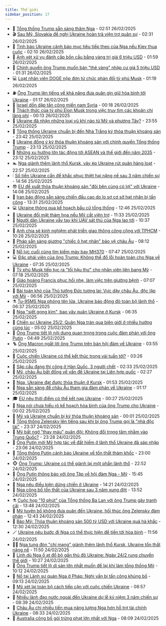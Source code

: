 ```yaml
---
title: Thế giới
sidebar_position: 17
---
```


<!-- dantri-the-gioi:START -->
- 🌋 [Tổng thống Trump sẵn sàng thăm Nga](https://dantri.com.vn/the-gioi/tong-thong-trump-san-sang-tham-nga-20250226075429493.htm) - 02:51 26/02/2025
- 🎬 [Sau Mỹ, Slovakia đề nghị Ukraine hoàn trả viện trợ quân sự](https://dantri.com.vn/the-gioi/sau-my-slovakia-de-nghi-ukraine-hoan-tra-vien-tro-quan-su-20250226092816370.htm) - 02:31 26/02/2025
- 🧰 [Tình báo Ukraine cảnh báo mục tiêu tiếp theo của Nga nếu Kiev thua cuộc](https://dantri.com.vn/the-gioi/tinh-bao-ukraine-canh-bao-muc-tieu-tiep-theo-cua-nga-neu-kiev-thua-cuoc-20250226085234303.htm) - 02:10 26/02/2025
- 🌋 [Anh xét xử vụ đánh cắp bồn cầu bằng vàng trị giá 6 triệu USD](https://dantri.com.vn/the-gioi/anh-xet-xu-vu-danh-cap-bon-cau-bang-vang-tri-gia-6-trieu-usd-20250226083437326.htm) - 01:59 26/02/2025
- 🗽 [Chính quyền ông Trump muốn bán &quot;thẻ vàng&quot; nhập cư giá 5 triệu USD](https://dantri.com.vn/the-gioi/chinh-quyen-ong-trump-muon-ban-the-vang-nhap-cu-gia-5-trieu-usd-20250226074111720.htm) - 01:31 26/02/2025
- 💻 [Loạt nhân viên DOGE nộp đơn từ chức phản đối tỷ phú Musk](https://dantri.com.vn/the-gioi/loat-nhan-vien-doge-nop-don-tu-chuc-phan-doi-ty-phu-musk-20250226074722761.htm) - 01:19 26/02/2025
- ⛽️ [Ông Trump lên tiếng về khả năng đưa quân gìn giữ hòa bình tới Ukraine](https://dantri.com.vn/the-gioi/ong-trump-len-tieng-ve-kha-nang-dua-quan-gin-giu-hoa-binh-toi-ukraine-20250226072603755.htm) - 01:17 26/02/2025
- 🤩 [Israel dồn dập tấn công miền nam Syria](https://dantri.com.vn/the-gioi/israel-don-dap-tan-cong-mien-nam-syria-20250226071520841.htm) - 00:18 26/02/2025
- 🧐 [Thách thức của tỷ phú Elon Musk trong việc truy tìm các khoản chi lãng phí](https://dantri.com.vn/the-gioi/thach-thuc-cua-ty-phu-elon-musk-trong-viec-truy-tim-cac-khoan-chi-lang-phi-20250225150833037.htm) - 00:13 26/02/2025
- 🎊 [Ukraine đã nhận những loại vũ khí nào từ Mỹ và phương Tây?](https://dantri.com.vn/the-gioi/ukraine-da-nhan-nhung-loai-vu-khi-nao-tu-my-va-phuong-tay-20250218214003347.htm) - 23:55 25/02/2025
- 📝 [Tổng thống Ukraine chuẩn bị đến Nhà Trắng ký thỏa thuận khoáng sản](https://dantri.com.vn/the-gioi/tong-thong-ukraine-chuan-bi-den-nha-trang-ky-thoa-thuan-khoang-san-20250226063630249.htm) - 23:42 25/02/2025
- 🤡 [Ukraine đồng ý ký thỏa thuận khoáng sản với chính quyền Tổng thống Trump](https://dantri.com.vn/the-gioi/ukraine-dong-y-ky-thoa-thuan-khoang-san-voi-chinh-quyen-tong-thong-trump-20250226055755585.htm) - 23:13 25/02/2025
- 🥷 [Những xu hướng lớn tác động tới ASEAN và thế giới đến năm 2035](https://dantri.com.vn/the-gioi/nhung-xu-huong-lon-tac-dong-toi-asean-va-the-gioi-den-nam-2035-20250226000140060.htm) - 23:12 25/02/2025
- 🏊 [Nga giành thêm lãnh thổ Kursk, vây ép Ukraine rút quân hàng loạt](https://dantri.com.vn/the-gioi/nga-gianh-them-lanh-tho-kursk-vay-ep-ukraine-rut-quan-hang-loat-20250226004434623.htm) - 22:57 25/02/2025
- 🕯 [Số tiền Ukraine cần để khắc phục thiệt hại nặng nề sau 3 năm chiến sự](https://dantri.com.vn/the-gioi/so-tien-ukraine-can-de-khac-phuc-thiet-hai-nang-ne-sau-3-nam-chien-su-20250225214212328.htm) - 14:56 25/02/2025
- 😎 [EU đề xuất thỏa thuận khoáng sản &quot;đôi bên cùng có lợi&quot; với Ukraine](https://dantri.com.vn/the-gioi/eu-de-xuat-thoa-thuan-khoang-san-doi-ben-cung-co-loi-voi-ukraine-20250225205702629.htm) - 14:08 25/02/2025
- 🌈 [Iran báo động sẵn sàng chiến đấu cao do lo sợ cơ sở hạt nhân bị tấn công](https://dantri.com.vn/the-gioi/iran-bao-dong-san-sang-chien-dau-cao-do-lo-so-co-so-hat-nhan-bi-tan-cong-20250225201918620.htm) - 13:31 25/02/2025
- 💻 [Ukraine thông qua kế hoạch bầu cử tổng thống](https://dantri.com.vn/the-gioi/ukraine-thong-qua-ke-hoach-bau-cu-tong-thong-20250225194012190.htm) - 12:46 25/02/2025
- 🤖 [Ukraine đối mặt thảm họa nếu Mỹ cắt viện trợ](https://dantri.com.vn/the-gioi/ukraine-doi-mat-tham-hoa-neu-my-cat-vien-tro-20250225175616293.htm) - 11:33 25/02/2025
- 🦏 [Người dân Ukraine vẫy tay khi UAV sát thủ của Nga lao tới](https://dantri.com.vn/the-gioi/nguoi-dan-ukraine-vay-tay-khi-uav-sat-thu-cua-nga-lao-toi-20250225143621597.htm) - 10:37 25/02/2025
- 🌁 [Anh chia sẻ kinh nghiệm phát triển giao thông công cộng với TPHCM](https://dantri.com.vn/the-gioi/anh-chia-se-kinh-nghiem-phat-trien-giao-thong-cong-cong-voi-tphcm-20250225170034427.htm) - 10:28 25/02/2025
- 🐘 [Pháp sẵn sàng giương &quot;chiếc ô hạt nhân&quot; bảo vệ châu Âu](https://dantri.com.vn/the-gioi/phap-san-sang-giuong-chiec-o-hat-nhan-bao-ve-chau-au-20250225143905771.htm) - 08:12 25/02/2025
- 🥷 [Nỗ lực cuối cùng tìm kiếm máy bay MH370](https://dantri.com.vn/the-gioi/no-luc-cuoi-cung-tim-kiem-may-bay-mh370-20250225144409970.htm) - 07:47 25/02/2025
- 💻 [Đặc phái viên của ông Trump: Không thể đổ lỗi hoàn toàn cho Nga về Ukraine](https://dantri.com.vn/the-gioi/dac-phai-vien-cua-ong-trump-khong-the-do-loi-hoan-toan-cho-nga-ve-ukraine-20250225141654419.htm) - 07:35 25/02/2025
- 🎡 [Tỷ phú Musk tiếp tục ra &quot;tối hậu thư&quot; cho nhân viên liên bang Mỹ](https://dantri.com.vn/the-gioi/ty-phu-musk-tiep-tuc-ra-toi-hau-thu-cho-nhan-vien-lien-bang-my-20250225140855232.htm) - 07:18 25/02/2025
- 🧰 [Giáo hoàng Francis phục hồi nhẹ, làm việc trên giường bệnh](https://dantri.com.vn/the-gioi/giao-hoang-francis-phuc-hoi-nhe-lam-viec-tren-giuong-benh-20250225140437056.htm) - 07:07 25/02/2025
- 🥸 [Bài toán khó của Thủ tướng Đức tương lai: Vực dậy châu Âu, độc lập với Mỹ](https://dantri.com.vn/the-gioi/bai-toan-kho-cua-thu-tuong-duc-tuong-lai-vuc-day-chau-au-doc-lap-voi-my-20250225124110622.htm) - 06:56 25/02/2025
- ⚗️ [Tu-95MS Nga phóng tên lửa, Ukraine báo động đỏ toàn bộ lãnh thổ](https://dantri.com.vn/the-gioi/tu-95ms-nga-phong-ten-lua-ukraine-bao-dong-do-toan-bo-lanh-tho-20250225121924680.htm) - 06:37 25/02/2025
- 🌮 [Nga &quot;siết gọng kìm&quot;, bao vây quân Ukraine ở Kursk](https://dantri.com.vn/the-gioi/nga-siet-gong-kim-bao-vay-quan-ukraine-o-kursk-20250225131427079.htm) - 06:35 25/02/2025
- 🎃 [Chiến sự Ukraine 25/2: Quân Nga tràn qua biên giới ở nhiều hướng cùng lúc](https://dantri.com.vn/the-gioi/chien-su-ukraine-252-quan-nga-tran-qua-bien-gioi-o-nhieu-huong-cung-luc-20250225115052442.htm) - 05:02 25/02/2025
- 💫 [Ông Trump tiết lộ nội dung quan trọng trong cuộc đàm phán với ông Putin](https://dantri.com.vn/the-gioi/ong-trump-tiet-lo-noi-dung-quan-trong-trong-cuoc-dam-phan-voi-ong-putin-20250225072448323.htm) - 04:49 25/02/2025
- 🪜 [Ông Macron ngắt lời ông Trump trên bàn hội đàm về Ukraine](https://dantri.com.vn/the-gioi/ong-macron-ngat-loi-ong-trump-tren-ban-hoi-dam-ve-ukraine-20250225101230468.htm) - 03:55 25/02/2025
- 🌋 [Cuộc chiến Ukraine có thể kết thúc trong vài tuần tới?](https://dantri.com.vn/the-gioi/cuoc-chien-ukraine-co-the-ket-thuc-trong-vai-tuan-toi-20250225101423091.htm) - 03:26 25/02/2025
- 🦏 [Sập cầu đang thi công ở Hàn Quốc, 3 người chết](https://dantri.com.vn/the-gioi/sap-cau-dang-thi-cong-o-han-quoc-3-nguoi-chet-20250225092744328.htm) - 02:33 25/02/2025
- 👀 [Mỹ, châu Âu bất đồng về vấn đề Ukraine tại Liên hợp quốc](https://dantri.com.vn/the-gioi/my-chau-au-bat-dong-ve-van-de-ukraine-tai-lien-hop-quoc-20250225064532331.htm) - 02:27 25/02/2025
- 🧰 [Nga, Ukraine đạt được thỏa thuận ở Kursk](https://dantri.com.vn/the-gioi/nga-ukraine-dat-duoc-thoa-thuan-o-kursk-20250225084708224.htm) - 01:53 25/02/2025
- 🚀 [Nga sẵn sàng để châu Âu tham gia đàm phán về Ukraine](https://dantri.com.vn/the-gioi/nga-san-sang-de-chau-au-tham-gia-dam-phan-ve-ukraine-20250225081429324.htm) - 01:17 25/02/2025
- 🎓 [EU nêu thời điểm có thể kết nạp Ukraine](https://dantri.com.vn/the-gioi/eu-neu-thoi-diem-co-the-ket-nap-ukraine-20250225072447115.htm) - 00:27 25/02/2025
- 🥸 [Nga nói chưa hiểu rõ kế hoạch hòa bình của ông Trump cho Ukraine](https://dantri.com.vn/the-gioi/nga-noi-chua-hieu-ro-ke-hoach-hoa-binh-cua-ong-trump-cho-ukraine-20250225065617457.htm) - 00:02 25/02/2025
- 🦅 [Mỹ và Ukraine chuẩn bị ký thỏa thuận khoáng sản](https://dantri.com.vn/the-gioi/my-va-ukraine-chuan-bi-ky-thoa-thuan-khoang-san-20250225064214329.htm) - 00:01 25/02/2025
- 🤭 [Tổng thống Zelensky lên tiếng sau khi bị ông Trump gọi là &quot;nhà độc tài&quot;](https://dantri.com.vn/the-gioi/tong-thong-zelensky-len-tieng-sau-khi-bi-ong-trump-goi-la-nha-doc-tai-20250225061129656.htm) - 23:37 24/02/2025
- 🤖 [Mỹ bất ngờ &quot;thay máu&quot; quân đội: Không đổi trọng tâm nhằm vào Trung Quốc?](https://dantri.com.vn/the-gioi/my-bat-ngo-thay-mau-quan-doi-khong-doi-trong-tam-nham-vao-trung-quoc-20250224102408916.htm) - 23:28 24/02/2025
- 🐲 [Ông Putin mời Mỹ hợp tác về đất hiếm ở lãnh thổ Ukraine đã sáp nhập](https://dantri.com.vn/the-gioi/ong-putin-moi-my-hop-tac-ve-dat-hiem-o-lanh-tho-ukraine-da-sap-nhap-20250225055951929.htm) - 23:06 24/02/2025
- 🫣 [Tổng thống Putin cảnh báo Ukraine về tổn thất thảm khốc](https://dantri.com.vn/the-gioi/tong-thong-putin-canh-bao-ukraine-ve-ton-that-tham-khoc-20250225055314939.htm) - 23:00 24/02/2025
- 🐵 [Ông Trump: Ukraine có thể giành lại một phần lãnh thổ](https://dantri.com.vn/the-gioi/ong-trump-ukraine-co-the-gianh-lai-mot-phan-lanh-tho-20250225053658466.htm) - 22:52 24/02/2025
- 🫶 [Ông Putin thông báo với ông Tập về hội đàm Nga - Mỹ](https://dantri.com.vn/the-gioi/ong-putin-thong-bao-voi-ong-tap-ve-hoi-dam-nga-my-20250224221229852.htm) - 15:45 24/02/2025
- 💃 [Nga nêu điều kiện dừng chiến ở Ukraine](https://dantri.com.vn/the-gioi/nga-neu-dieu-kien-dung-chien-o-ukraine-20250224205038466.htm) - 14:21 24/02/2025
- 💫 [Nga công bố tổn thất của Ukraine sau 3 năm xung đột](https://dantri.com.vn/the-gioi/nga-cong-bo-ton-that-cua-ukraine-sau-3-nam-xung-dot-20250224202203194.htm) - 13:52 24/02/2025
- ⚗️ [Cuộc họp &quot;10 phút&quot; của Tổng thống Ba Lan với ông Trump gây tranh cãi](https://dantri.com.vn/the-gioi/cuoc-hop-10-phut-cua-tong-thong-ba-lan-voi-ong-trump-gay-tranh-cai-20250224200719631.htm) - 13:48 24/02/2025
- 🥷 [Mỹ tuyên bố không đưa quân đến Ukraine, hối thúc ông Zelensky đàm phán](https://dantri.com.vn/the-gioi/my-tuyen-bo-khong-dua-quan-den-ukraine-hoi-thuc-ong-zelensky-dam-phan-20250224161504487.htm) - 12:43 24/02/2025
- 🥸 [Báo Mỹ: Thỏa thuận khoáng sản 500 tỷ USD với Ukraine quá hà khắc](https://dantri.com.vn/the-gioi/bao-my-thoa-thuan-khoang-san-500-ty-usd-voi-ukraine-qua-ha-khac-20250224182434519.htm) - 12:30 24/02/2025
- 🪄 [Ukraine nêu bước đi Nga có thể thực hiện để tiến tới hòa bình](https://dantri.com.vn/the-gioi/ukraine-neu-buoc-di-nga-co-the-thuc-hien-de-tien-toi-hoa-binh-20250224174724276.htm) - 11:56 24/02/2025
- 🧑‍💻 [Nga tung đòn &quot;chí mạng&quot; giành thêm lãnh thổ Kursk, Ukraine tổn thất nặng nề](https://dantri.com.vn/the-gioi/nga-tung-don-chi-mang-gianh-them-lanh-tho-kursk-ukraine-ton-that-nang-ne-20250224171136696.htm) - 11:50 24/02/2025
- 🤭 [Lính dù Nga ồ ạt đổ bộ gần thủ đô Ukraine: Ngày 24/2 rung chuyển thế giới](https://dantri.com.vn/the-gioi/linh-du-nga-o-at-do-bo-gan-thu-do-ukraine-ngay-242-rung-chuyen-the-gioi-20250224160017965.htm) - 10:27 24/02/2025
- 🗽 [Ông Trump tiết lộ di sản lớn nhất muốn để lại khi làm tổng thống Mỹ](https://dantri.com.vn/the-gioi/ong-trump-tiet-lo-di-san-lon-nhat-muon-de-lai-khi-lam-tong-thong-my-20250224170248914.htm) - 10:12 24/02/2025
- 🤖 [Nổ tại Lãnh sự quán Nga ở Pháp: Nghi vấn bị tấn công khủng bố](https://dantri.com.vn/the-gioi/no-tai-lanh-su-quan-nga-o-phap-nghi-van-bi-tan-cong-khung-bo-20250224161009762.htm) - 09:13 24/02/2025
- 🌈 [Mỹ xét lại toàn bộ cách tiếp cận với cuộc chiến Ukraine](https://dantri.com.vn/the-gioi/my-xet-lai-toan-bo-cach-tiep-can-voi-cuoc-chien-ukraine-20250224155101099.htm) - 08:57 24/02/2025
- 🤩 [Nhiều lãnh đạo nước ngoài đến Ukraine dự lễ kỷ niệm 3 năm chiến sự](https://dantri.com.vn/the-gioi/nhieu-lanh-dao-nuoc-ngoai-den-ukraine-du-le-ky-niem-3-nam-chien-su-20250224151553243.htm) - 08:39 24/02/2025
- 🤗 [Châu Âu chi nhiều tiền mua năng lượng Nga hơn hỗ trợ tài chính Ukraine](https://dantri.com.vn/the-gioi/chau-au-chi-nhieu-tien-mua-nang-luong-nga-hon-ho-tro-tai-chinh-ukraine-20250224151027517.htm) - 08:33 24/02/2025
- 🙉 [Australia công bố gói trừng phạt lớn nhất với Nga](https://dantri.com.vn/the-gioi/australia-cong-bo-goi-trung-phat-lon-nhat-voi-nga-20250224145135785.htm) - 08:09 24/02/2025<!-- dantri-the-gioi:END -->
